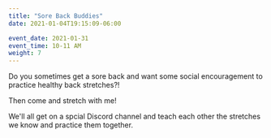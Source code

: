 ```yaml
---
title: "Sore Back Buddies"
date: 2021-01-04T19:15:09-06:00

event_date: 2021-01-31
event_time: 10-11 AM
weight: 7
---
```


Do you sometimes get a sore back and want some social encouragement to practice healthy back stretches?!

Then come and stretch with me!

We'll all get on a spcial Discord channel and teach each other the stretches we know and practice them together.